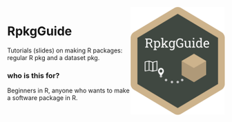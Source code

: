 

<img height='250' align='right' src='./DatasetPkg/img/RpkgGuide.png'>

# RpkgGuide

Tutorials (slides) on making R packages: regular R pkg and a dataset pkg.

### who is this for? 

Beginners in R, anyone who wants to make a software package in R.


